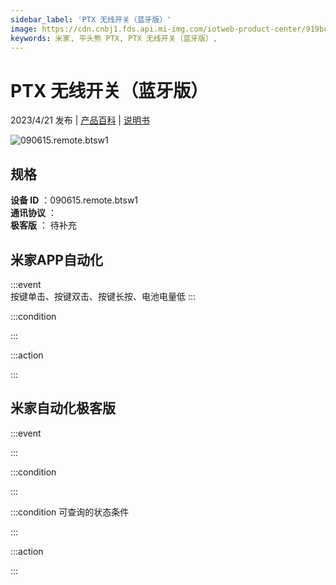 ```yaml
---
sidebar_label: 'PTX 无线开关（蓝牙版）'
image: https://cdn.cnbj1.fds.api.mi-img.com/iotweb-product-center/919bc20b9ed2a1782bb836209ff12857_1681097765490.png?GalaxyAccessKeyId=AKVGLQWBOVIRQ3XLEW&Expires=9223372036854775807&Signature=cC5HnRa+Qv6iZMU2OCQnCRfjQCs=
keywords: 米家, 平头熊 PTX, PTX 无线开关（蓝牙版）, 
---
```

# PTX 无线开关（蓝牙版）

2023/4/21 发布 | [产品百科](https://home.mi.com/webapp/content/baike/product/index.html?model=090615.remote.btsw1/) | [说明书](https://home.mi.com/views/introduction.html?model=090615.remote.btsw1&region=cn)

![090615.remote.btsw1](https://cdn.cnbj1.fds.api.mi-img.com/iotweb-product-center/919bc20b9ed2a1782bb836209ff12857_1681097765490.png?GalaxyAccessKeyId=AKVGLQWBOVIRQ3XLEW&Expires=9223372036854775807&Signature=cC5HnRa+Qv6iZMU2OCQnCRfjQCs=)

## 规格  
> 
**设备 ID** ：090615.remote.btsw1  
**通讯协议** ：  
**极客版**  ： 待补充 


## 米家APP自动化  

:::event  
按键单击、按键双击、按键长按、电池电量低
:::

:::condition  

:::

:::action   

:::

## 米家自动化极客版  

:::event  

:::

:::condition  

:::

:::condition 可查询的状态条件  

:::

:::action  

:::

        
